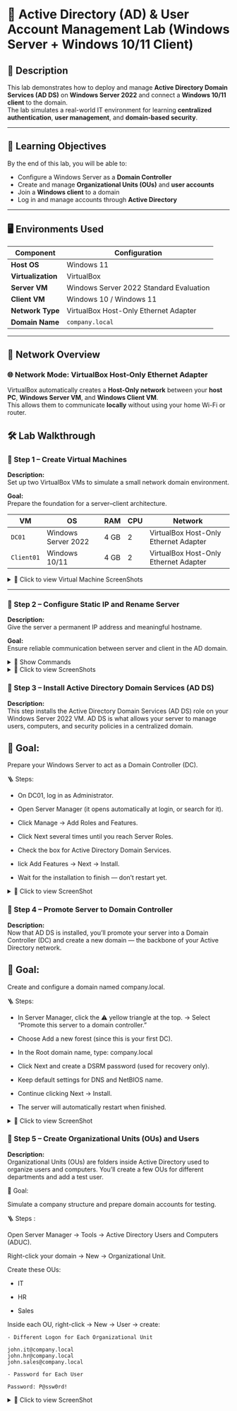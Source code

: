 # 🧩 Active Directory (AD) & User Account Management Lab (Windows Server + Windows 10/11 Client)

## 📖 Description
This lab demonstrates how to deploy and manage **Active Directory Domain Services (AD DS)** on **Windows Server 2022** and connect a **Windows 10/11 client** to the domain.  
The lab simulates a real-world IT environment for learning **centralized authentication**, **user management**, and **domain-based security**.

---

## 🧠 Learning Objectives
By the end of this lab, you will be able to:
- Configure a Windows Server as a **Domain Controller**
- Create and manage **Organizational Units (OUs)** and **user accounts**
- Join a **Windows client** to a domain
- Log in and manage accounts through **Active Directory**

---

## 🖥️ Environments Used

| Component | Configuration |
|------------|---------------|
| **Host OS** | Windows 11 |
| **Virtualization** | VirtualBox |
| **Server VM** | Windows Server 2022 Standard Evaluation |
| **Client VM** | Windows 10 / Windows 11 |
| **Network Type** | VirtualBox Host-Only Ethernet Adapter |
| **Domain Name** | `company.local` |

---

## 🧩 Network Overview

### 🌐 Network Mode: VirtualBox Host-Only Ethernet Adapter
VirtualBox automatically creates a **Host-Only network** between your **host PC**, **Windows Server VM**, and **Windows Client VM**.  
This allows them to communicate **locally** without using your home Wi-Fi or router.

## 🛠️ Lab Walkthrough

### 🔹 Step 1 – Create Virtual Machines
**Description:**  
Set up two VirtualBox VMs to simulate a small network domain environment.

**Goal:**  
Prepare the foundation for a server–client architecture.

| VM | OS | RAM | CPU | Network |
|----|----|-----|-----|-------|
| `DC01` | Windows Server 2022 | 4 GB | 2 | VirtualBox Host-Only Ethernet Adapter |
| `Client01` | Windows 10/11 | 4 GB | 2 | VirtualBox Host-Only Ethernet Adapter |

</details> <details> <summary>📸 Click to view Virtual Machine ScreenShots</summary>
<p align="center">
  ✅ <strong>Creation Of Domain Controller VM</strong> ✅  
  <br>
  <img src="https://i.imgur.com/mv2SFrD.png" width="60%">
  </p>
 <p align="center">
  ✅ <strong>Creation Of Windows 11 VM</strong> ✅  
  <br>
  <img src="https://i.imgur.com/cNFOqGC.png" width="70%">
  </p>
</details>

---

### 🔹 Step 2 – Configure Static IP and Rename Server
**Description:**  
Give the server a permanent IP address and meaningful hostname.

**Goal:**  
Ensure reliable communication between server and client in the AD domain.

<details>
<summary>📌 Show Commands</summary>

```powershell
Rename-Computer -NewName "DC01" -Restart
New-NetIPAddress -InterfaceAlias "Ethernet" -IPAddress 192.168.10.10 -PrefixLength 24
Set-DnsClientServerAddress -InterfaceAlias "Ethernet" -ServerAddresses 127.0.0.1
```
</details>

</details> <details> <summary>📸 Click to view  ScreenShots</summary>
<p align="center">
  ✅ <strong>Verify Settings</strong> ✅  
  <br>
  <img src="https://i.imgur.com/lo5xAKv.png" width="60%">
  </p>

</details>

### 🔹 Step 3 – Install Active Directory Domain Services (AD DS)
**Description:**  
This step installs the Active Directory Domain Services (AD DS) role on your Windows Server 2022 VM.
AD DS is what allows your server to manage users, computers, and security policies in a centralized domain.

## 🎯 Goal:

Prepare your Windows Server to act as a Domain Controller (DC).

🪜 Steps:

-  On DC01, log in as Administrator.

-  Open Server Manager (it opens automatically at login, or search for it).

-  Click Manage → Add Roles and Features.

-  Click Next several times until you reach Server Roles.

-  Check the box for Active Directory Domain Services.

-  lick Add Features → Next → Install.

- Wait for the installation to finish — don’t restart yet.

</details> <details> <summary>📸 Click to view  ScreenShot</summary>
<p align="center">
  ✅ <strong>Verify Installation</strong> ✅  
  <br>
  <img src="https://i.imgur.com/2KL8OcH.png" width="60%">
  </p>

</details>

### 🔹 Step 4 – Promote Server to Domain Controller
**Description:**  
Now that AD DS is installed, you’ll promote your server into a Domain Controller (DC) and create a new domain — the backbone of your Active Directory network.

## 🎯 Goal:
Create and configure a domain named company.local.

🪜 Steps:

-  In Server Manager, click the ⚠️ yellow triangle at the top.
→ Select “Promote this server to a domain controller.”

-  Choose Add a new forest (since this is your first DC).

-  In the Root domain name, type: company.local

-  Click Next and create a DSRM password (used for recovery only).

-  Keep default settings for DNS and NetBIOS name.

- Continue clicking Next → Install.

- The server will automatically restart when finished.

 <details> <summary>📸 Click to view  ScreenShot</summary>
<p align="center">
  ✅ <strong>Verify Domain configuration</strong> ✅  
  <br>
  <img src="https://i.imgur.com/yLpslxV.png" width="60%">
  </p>
   
</details>

### 🔹 Step 5 – Create Organizational Units (OUs) and Users
**Description:**  
Organizational Units (OUs) are folders inside Active Directory used to organize users and computers.
You’ll create a few OUs for different departments and add a test user.

🎯 Goal:

Simulate a company structure and prepare domain accounts for testing.

🪜 Steps :

Open Server Manager → Tools → Active Directory Users and Computers (ADUC).

Right-click your domain → New → Organizational Unit.

Create these OUs:

- IT

- HR

- Sales

Inside each OU, right-click → New → User → create:

```
- Different Logon for Each Organizational Unit

john.it@company.local
john.hr@company.local
john.sales@company.local

- Password for Each User

Password: P@ssw0rd!
```


<details> <summary>📸 Click to view  ScreenShot</summary>
<p align="center">
  ✅ <strong>Verify Creation of Organizational Units & Users</strong> ✅  
  <br>
  <img src="https://i.imgur.com/PYcc217.png" width="60%">
  </p>
   
</details>
